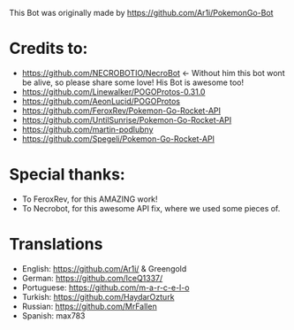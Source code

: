 This Bot was originally made by https://github.com/Ar1i/PokemonGo-Bot

# Credits to:
  - https://github.com/NECROBOTIO/NecroBot <- Without him this bot wont be alive, so please share some love! His Bot is awesome too!
  - https://github.com/Linewalker/POGOProtos-0.31.0
  - https://github.com/AeonLucid/POGOProtos
  - https://github.com/FeroxRev/Pokemon-Go-Rocket-API
  - https://github.com/UntilSunrise/Pokemon-Go-Rocket-API
  - https://github.com/martin-podlubny
  - https://github.com/Spegeli/Pokemon-Go-Rocket-API

# Special thanks:
  - To FeroxRev, for this AMAZING work!
  - To Necrobot, for this awesome API fix, where we used some pieces of.
  

# Translations
  - English: https://github.com/Ar1i/ & Greengold
  - German: https://github.com/IceQ1337/
  - Portuguese: https://github.com/m-a-r-c-e-l-o
  - Turkish: https://github.com/HaydarOzturk
  - Russian: https://github.com/MrFallen
  - Spanish: max783
